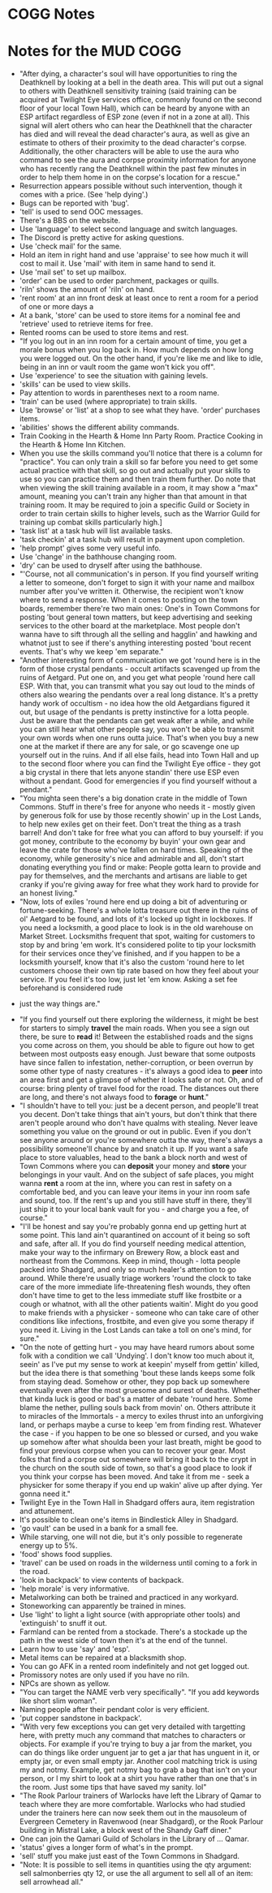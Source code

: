 # COGG Notes
# Notes for the MUD COGG

* "After dying, a character's soul will have opportunities to ring the
Deathknell by looking at a bell in the death area. This will put out a signal
to others with Deathknell sensitivity training (said training can be acquired
at Twilight Eye services office, commonly found on the second floor of your
local Town Hall), which can be heard by anyone with an ESP artifact regardless
of ESP zone (even if not in a zone at all). This signal will alert others who
can hear the Deathknell that the character has died and will reveal the dead
character's aura, as well as give an estimate to others of their proximity to
the dead character's corpse. Additionally, the other characters will be able
to use the aura who command to see the aura and corpse proximity information
for anyone who has recently rang the Deathknell within the past few minutes in
order to help them home in on the corpse's location for a rescue."
* Resurrection appears possible without such intervention, though it comes
with a price. (See 'help dying'.)
* Bugs can be reported with 'bug'.
* 'tell' is used to send OOC messages.
* There's a BBS on the website.
* Use 'language' to select second language and switch languages.
* The Discord is pretty active for asking questions.
* Use 'check mail' for the same.
* Hold an item in right hand and use 'appraise' to see how much it will cost
 to mail it. Use 'mail' with item in same hand to send it.
* Use 'mail set' to set up mailbox.
* 'order' can be used to order parchment, packages or quills.
* 'riln' shows the amount of 'riln' on hand.
* 'rent room' at an inn front desk at least once to rent a room for a period
of one or more days a
* At a bank, 'store' can be used to store items for a nominal fee and
'retrieve' used to retrieve items for free.
* Rented rooms can be used to store items and rest.
* "If you log out in an inn room for a certain amount of time, you get a
morale bonus when you log back in. How much depends on how long you were
logged out. On the other hand, if you're like me and like to idle, being in an
inn or vault room the game won't kick you off".
* Use 'experience' to see the situation with gaining levels.
* 'skills' can be used to view skills.
* Pay attention to words in parentheses next to a room name.
* 'train' can be used (where appropriate) to train skills.
* Use 'browse' or 'list' at a shop to see what they have. 'order' purchases
items.
* 'abilities' shows the different ability commands.
* Train Cooking in the Hearth & Home Inn Party Room. Practice Cooking in the
Hearth & Home Inn Kitchen.
* When you use the skills command you'll notice that there is a column for
"practice". You can only train a skill so far before you need to get some
actual practice with that skill, so go out and actually put your skills to use
so you can practice them and then train them further. Do note that when
viewing the skill training available in a room, it may show a "max" amount,
meaning you can't train any higher than that amount in that training room. It
may be required to join a specific Guild or Society in order to train certain
skills to higher levels, such as the Warrior Guild for training up combat
skills particularly high.]
* 'task list' at a task hub will list available tasks.
* 'task checkin' at a task hub will result in payment upon completion.
* 'help prompt' gives some very useful info.
* Use 'change' in the bathhouse changing room.
* 'dry' can be used to dryself after using the bathhouse.
* "'Course, not all communication's in person. If you find yourself writing a
letter to someone, don't forget to sign it with your name and mailbox number
after you've written it. Otherwise, the recipient won't know where to send a
response. When it comes to posting on the town boards, remember there're two
main ones: One's in Town Commons for posting 'bout general town matters, but
keep advertising and seeking services to the other board at the marketplace.
Most people don't wanna have to sift through all the selling and hagglin' and
hawking and whatnot just to see if there's anything interesting posted 'bout
recent events. That's why we keep 'em separate."
* "Another interesting form of communication we got 'round here is in the form
of those crystal pendants - occult artifacts scavenged up from the ruins of
Aetgard. Put one on, and you get what people 'round here call ESP. With
that, you can transmit what you say out loud to the minds of others also
wearing the pendants over a real long distance. It's a pretty handy work of
occultism - no idea how the old Aetgardians figured it out, but usage of the
pendants is pretty instinctive for a lotta people. Just be aware that the
pendants can get weak after a while, and while you can still hear what other
people say, you won't be able to transmit your own words when one runs outta
juice. That's when you buy a new one at the market if there are any for sale,
or go scavenge one up yourself out in the ruins. And if all else fails, head
into Town Hall and up to the second floor where you can find the Twilight Eye
office - they got a big crystal in there that lets anyone standin' there use
ESP even without a pendant. Good for emergencies if you find yourself without
a pendant."
* "You mighta seen there's a big donation crate in the middle of Town Commons.
Stuff in there's free for anyone who needs it - mostly given by generous
folk for use by those recently showin' up in the Lost Lands, to help new
exiles get on their feet. Don't treat the thing as a trash barrel! And don't
take for free what you can afford to buy yourself: if you got money,
contribute to the economy by buyin' your own gear and leave the crate for
those who've fallen on hard times. Speaking of the economy, while
generosity's nice and admirable and all, don't start donating everything you
find or make: People gotta learn to provide and pay for themselves, and the
merchants and artisans are liable to get cranky if you're giving away for free
what they work hard to provide for an honest living."
* "Now, lots of exiles 'round here end up doing a bit of adventuring or
fortune-seeking. There's a whole lotta treasure out there in the ruins of
ol' Aetgard to be found, and lots of it's locked up tight in lockboxes. If
you need a locksmith, a good place to look is in the old warehouse on Market
Street. Locksmiths frequent that spot, waiting for customers to stop by and
bring 'em work. It's considered polite to tip your locksmith for their
services once they've finished, and if you happen to be a locksmith yourself,
know that it's also the custom 'round here to let customers choose their own
tip rate based on how they feel about your service. If you feel it's too low,
just let 'em know. Asking a set fee beforehand is considered rude 
- just the way things are."
* "If you find yourself out there exploring the wilderness, it might be best
for starters to simply **travel** the main roads. When you see a sign out
there, be sure to **read** it! Between the established roads and the signs
you come across on them, you should be able to figure out how to get between
most outposts easy enough. Just beware that some outposts have since fallen
to infestation, nether-corruption, or been overrun by some other type of nasty
creatures - it's always a good idea to **peer** into an area first and get a
glimpse of whether it looks safe or not. Oh, and of course: bring plenty of
travel food for the road. The distances out there are long, and there's not
always food to **forage** or **hunt**."
* "I shouldn't have to tell you: just be a decent person, and people'll treat
you decent. Don't take things that ain't yours, but don't think that there
aren't people around who don't have qualms with stealing. Never leave
something you value on the ground or out in public. Even if you don't see
anyone around or you're somewhere outta the way, there's always a possibility
someone'll chance by and snatch it up. If you want a safe place to store
valuables, head to the bank a block north and west of Town Commons where you
can **deposit** your money and **store** your belongings in your vault. And
on the subject of safe places, you might wanna **rent** a room at the inn,
where you can rest in safety on a comfortable bed, and you can leave your
items in your inn room safe and sound, too. If the rent's up and you still
have stuff in there, they'll just ship it to your local bank vault for you -
and charge you a fee, of course."
* "I'll be honest and say you're probably gonna end up getting hurt at some
point. This land ain't quarantined on account of it being so soft and safe,
after all. If you do find yourself needing medical attention, make your way
to the infirmary on Brewery Row, a block east and northeast from the Commons.
Keep in mind, though - lotta people packed into Shadgard, and only so much
healer's attention to go around. While there're usually triage workers 'round
the clock to take care of the more immediate life-threatening flesh wounds,
they often don't have time to get to the less immediate stuff like frostbite
or a cough or whatnot, with all the other patients waitin'. Might do you good
to make friends with a physicker - someone who can take care of other
conditions like infections, frostbite, and even give you some therapy if you
need it. Living in the Lost Lands can take a toll on one's mind, for sure."
* "On the note of getting hurt - you may have heard rumors about some folk
with a condition we call 'Undying'. I don't know too much about it, seein'
as I've put my sense to work at keepin' myself from gettin' killed, but the
idea there is that something 'bout these lands keeps some folk from staying
dead. Somehow or other, they pop back up somewhere eventually even after the
most gruesome and surest of deaths. Whether that kinda luck is good or bad's a
matter of debate 'round here. Some blame the nether, pulling souls back from
movin' on. Others attribute it to miracles of the Immortals - a mercy to
exiles thrust into an unforgiving land, or perhaps maybe a curse to keep 'em
from finding rest. Whatever the case - if you happen to be one so blessed or
cursed, and you wake up somehow after what shoulda been your last breath,
might be good to find your previous corpse when you can to recover your gear.
Most folks that find a corpse out somewhere will bring it back to the crypt in
the church on the south side of town, so that's a good place to look if you
think your corpse has been moved. And take it from me - seek a physicker for
some therapy if you end up wakin' alive up after dying. Yer gonna need it."
* Twilight Eye in the Town Hall in Shadgard offers aura, item registration and
attunement.
* It's possible to clean one's items in Bindlestick Alley in Shadgard.
* 'go vault' can be used in a bank for a small fee.
* While starving, one will not die, but it's only possible to regenerate
energy up to 5%.
* 'food' shows food supplies.
* 'travel' can be used on roads in the wilderness until coming to a fork in
the road.
* 'look in backpack' to view contents of backpack.
* 'help morale' is very informative.
* Metalworking can both be trained and practiced in any workyard.
* Stoneworking can apparently be trained in mines.
* Use 'light' to light a light source (with appropriate other tools) and
  'extinguish' to snuff it out.
* Farmland can be rented from a stockade. There's a stockade up the path in
the west side of town then it's at the end of the tunnel.
* Learn how to use 'say' and 'esp'.
* Metal items can be repaired at a blacksmith shop.
* You can go AFK in a rented room indefinitely and not get logged out.
* Promissory notes are only used if you have no riln.
* NPCs are shown as yellow.
* "You can target the NAME verb very specifically". "If you add keywords like
short slim woman".
* Naming people after their pendant color is very efficient.
* 'put copper sandstone in backpack'.
* "With very few exceptions you can get very detailed with targetting here,
with pretty much any command that matches to characters or objects. For
example if you're trying to buy a jar from the market, you can do things like
order unguent jar to get a jar that has unguent in it, or empty jar, or even
small empty jar. Another cool matching trick is using my and notmy. Example,
get notmy bag to grab a bag that isn't on your person, or l my shirt to look
at a shirt you have rather than one that's in the room. Just some tips that
have saved my sanity. lol"
* "The Rook Parlour trainers of Warlocks have left the Library of Qamar to
teach where they are more comfortable. Warlocks who had studied under the
trainers here can now seek them out in the mausoleum of Evergreen Cemetery in
Ravenwood (near Shadgard), or the Rook Parlour building in Mistral Lake, a
block west of the Shandy Gaff diner."
* One can join the Qamari Guild of Scholars in the Library of ... Qamar.
* 'status' gives a longer form of what's in the prompt.
* 'sell' stuff you make just east of the Town Commons in Shadgard.
* "Note: It is possible to sell items in quantities using the qty argument:
sell salmonberries qty 12, or use the all argument to sell all of an item:
sell arrowhead all."
